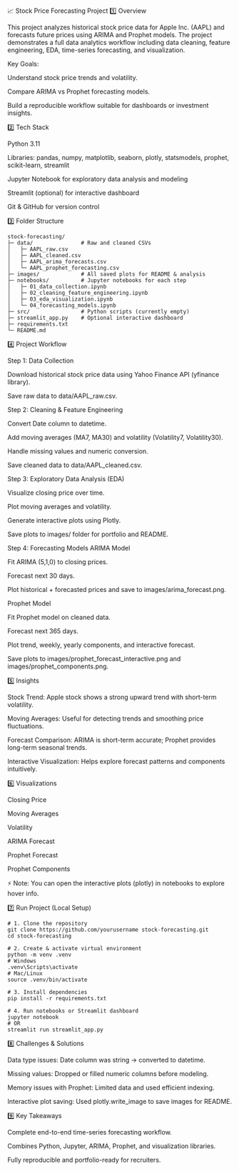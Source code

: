 📈 Stock Price Forecasting Project
1️⃣ Overview

This project analyzes historical stock price data for Apple Inc. (AAPL) and forecasts future prices using ARIMA and Prophet models.
The project demonstrates a full data analytics workflow including data cleaning, feature engineering, EDA, time-series forecasting, and visualization.

Key Goals:

Understand stock price trends and volatility.

Compare ARIMA vs Prophet forecasting models.

Build a reproducible workflow suitable for dashboards or investment insights.

2️⃣ Tech Stack

Python 3.11

Libraries: pandas, numpy, matplotlib, seaborn, plotly, statsmodels, prophet, scikit-learn, streamlit

Jupyter Notebook for exploratory data analysis and modeling

Streamlit (optional) for interactive dashboard

Git & GitHub for version control

3️⃣ Folder Structure
```
stock-forecasting/
├─ data/               # Raw and cleaned CSVs
│   ├─ AAPL_raw.csv
│   ├─ AAPL_cleaned.csv
│   ├─ AAPL_arima_forecasts.csv
│   └─ AAPL_prophet_forecasting.csv
├─ images/             # All saved plots for README & analysis
├─ notebooks/          # Jupyter notebooks for each step
│   ├─ 01_data_collection.ipynb
│   ├─ 02_cleaning_feature_engineering.ipynb
│   ├─ 03_eda_visualization.ipynb
│   └─ 04_forecasting_models.ipynb
├─ src/                # Python scripts (currently empty)
├─ streamlit_app.py    # Optional interactive dashboard
├─ requirements.txt
└─ README.md
```

4️⃣ Project Workflow

Step 1: Data Collection

Download historical stock price data using Yahoo Finance API (yfinance library).

Save raw data to data/AAPL_raw.csv.

Step 2: Cleaning & Feature Engineering

Convert Date column to datetime.

Add moving averages (MA7, MA30) and volatility (Volatility7, Volatility30).

Handle missing values and numeric conversion.

Save cleaned data to data/AAPL_cleaned.csv.

Step 3: Exploratory Data Analysis (EDA)

Visualize closing price over time.

Plot moving averages and volatility.

Generate interactive plots using Plotly.

Save plots to images/ folder for portfolio and README.

Step 4: Forecasting Models
ARIMA Model

Fit ARIMA (5,1,0) to closing prices.

Forecast next 30 days.

Plot historical + forecasted prices and save to images/arima_forecast.png.

Prophet Model

Fit Prophet model on cleaned data.

Forecast next 365 days.

Plot trend, weekly, yearly components, and interactive forecast.

Save plots to images/prophet_forecast_interactive.png and images/prophet_components.png.

5️⃣ Insights

Stock Trend: Apple stock shows a strong upward trend with short-term volatility.

Moving Averages: Useful for detecting trends and smoothing price fluctuations.

Forecast Comparison: ARIMA is short-term accurate; Prophet provides long-term seasonal trends.

Interactive Visualization: Helps explore forecast patterns and components intuitively.

6️⃣ Visualizations

Closing Price

Moving Averages

Volatility

ARIMA Forecast

Prophet Forecast

Prophet Components

⚡ Note: You can open the interactive plots (plotly) in notebooks to explore hover info.

7️⃣ Run Project (Local Setup)
```
# 1. Clone the repository
git clone https://github.com/yourusername stock-forecasting.git
cd stock-forecasting

# 2. Create & activate virtual environment
python -m venv .venv
# Windows
.venv\Scripts\activate
# Mac/Linux
source .venv/bin/activate

# 3. Install dependencies
pip install -r requirements.txt

# 4. Run notebooks or Streamlit dashboard
jupyter notebook
# OR
streamlit run streamlit_app.py
```

8️⃣ Challenges & Solutions

Data type issues: Date column was string → converted to datetime.

Missing values: Dropped or filled numeric columns before modeling.

Memory issues with Prophet: Limited data and used efficient indexing.

Interactive plot saving: Used plotly.write_image to save images for README.

9️⃣ Key Takeaways

Complete end-to-end time-series forecasting workflow.

Combines Python, Jupyter, ARIMA, Prophet, and visualization libraries.

Fully reproducible and portfolio-ready for recruiters.
